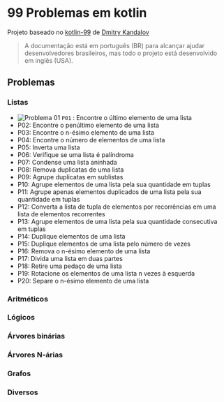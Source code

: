 # 99 Problemas em kotlin

Projeto baseado no [kotlin-99](https://github.com/dkandalov/kotlin-99) de [Dmitry Kandalov](https://github.com/dkandalov)

> A documentação está em português (BR) para alcançar ajudar desenvolvedores brasileiros, mas todo o projeto está desenvolvido em inglês (USA).

## Problemas

### Listas
- ![Problema 01](https://github.com/github/docs/actions/workflows/listproblem01.yml/badge.svg?branch=main) `P01` : Encontre o último elemento de uma lista
- P02: Encontre o penúltimo elemento de uma lista
- P03: Encontre o n-ésimo elemento de uma lista
- P04: Encontre o número de elementos de uma lista
- P05: Inverta uma lista
- P06: Verifique se uma lista é palíndroma
- P07: Condense uma lista aninhada
- P08: Remova duplicatas de uma lista
- P09: Agrupe duplicatas em sublistas
- P10: Agrupe elementos de uma lista pela sua quantidade em tuplas
- P11: Agrupe apenas elementos duplicados de uma lista pela sua quantidade em tuplas
- P12: Converta a lista de tupla de elementos por recorrências em uma lista de elementos recorrentes
- P13: Agrupe elementos de uma lista pela sua quantidade consecutiva em tuplas
- P14: Duplique elementos de uma lista
- P15: Duplique elementos de uma lista pelo número de vezes
- P16: Remova o n-ésimo elemento de uma lista
- P17: Divida uma lista em duas partes
- P18: Retire uma pedaço de uma lista
- P19: Rotacione os elementos de uma lista n vezes à esquerda
- P20: Separe o n-ésimo elemento de uma lista
### Aritméticos
### Lógicos
### Árvores binárias
### Árvores N-árias
### Grafos
### Diversos